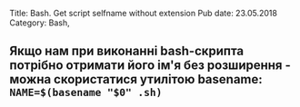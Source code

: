 Title: Bash. Get script selfname without extension
Pub date: 23.05.2018
Category: Bash, 

**Якщо нам при виконанні bash-скрипта потрібно отримати його ім'я без розширення - можна скористатися утилітою basename:**
`NAME=$(basename "$0" .sh)`
-----
